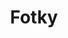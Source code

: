 ---
title: Fotky 
permalink: false
translationKey: "apolloPictures"
eleventyNavigation:
  key: Fotky
  parent: Apollo
  order: 2
---